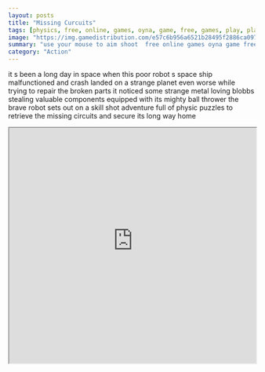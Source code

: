 ```yaml
---
layout: posts
title: "Missing Curcuits"
tags: [physics, free, online, games, oyna, game, free, games, play, play, games]
image: "https://img.gamedistribution.com/e57c6b956a6521b28495f2886ca0977a.jpg"
summary: "use your mouse to aim shoot  free online games oyna game free games play play games"
category: "Action"
---
```


it s been a long day in space when this poor robot s space ship malfunctioned and crash landed on a strange planet even worse while trying to repair the broken parts it noticed some strange metal loving blobbs stealing valuable components equipped with its mighty ball thrower the brave robot sets out on a skill shot adventure full of physic puzzles to retrieve the missing circuits and secure its long way home

<iframe width="100%" height="480px;" src="https://flash.gamedistribution.com?game=e57c6b956a6521b28495f2886ca0977a"></iframe>